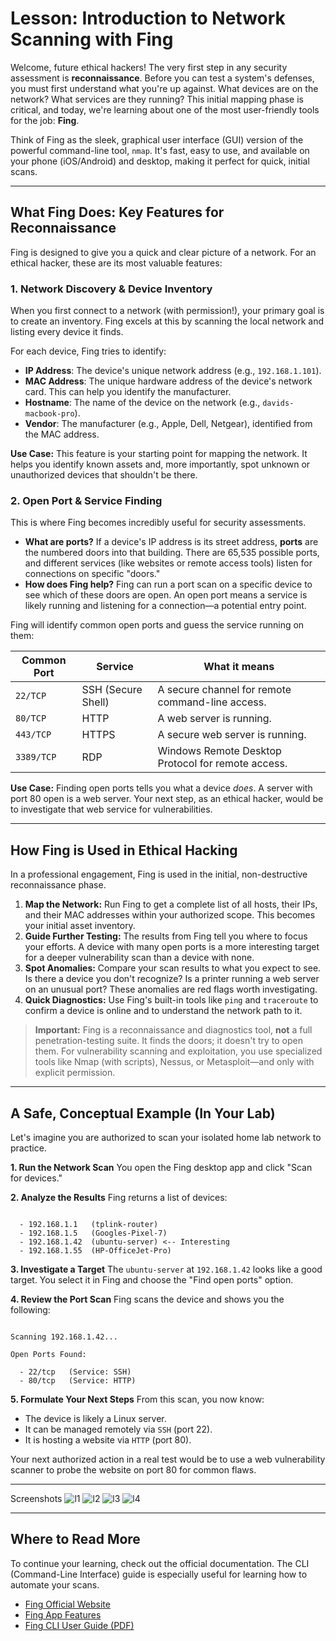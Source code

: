 # Lesson: Introduction to Network Scanning with Fing

Welcome, future ethical hackers! The very first step in any security assessment is **reconnaissance**. Before you can test a system's defenses, you must first understand what you're up against. What devices are on the network? What services are they running? This initial mapping phase is critical, and today, we're learning about one of the most user-friendly tools for the job: **Fing**.

Think of Fing as the sleek, graphical user interface (GUI) version of the powerful command-line tool, `nmap`. It's fast, easy to use, and available on your phone (iOS/Android) and desktop, making it perfect for quick, initial scans.

---

## What Fing Does: Key Features for Reconnaissance

Fing is designed to give you a quick and clear picture of a network. For an ethical hacker, these are its most valuable features:

### 1. Network Discovery & Device Inventory

When you first connect to a network (with permission!), your primary goal is to create an inventory. Fing excels at this by scanning the local network and listing every device it finds.

For each device, Fing tries to identify:
* **IP Address**: The device's unique network address (e.g., `192.168.1.101`).
* **MAC Address**: The unique hardware address of the device's network card. This can help you identify the manufacturer.
* **Hostname**: The name of the device on the network (e.g., `davids-macbook-pro`).
* **Vendor**: The manufacturer (e.g., Apple, Dell, Netgear), identified from the MAC address.

**Use Case:** This feature is your starting point for mapping the network. It helps you identify known assets and, more importantly, spot unknown or unauthorized devices that shouldn't be there.

### 2. Open Port & Service Finding

This is where Fing becomes incredibly useful for security assessments.

* **What are ports?** If a device's IP address is its street address, **ports** are the numbered doors into that building. There are 65,535 possible ports, and different services (like websites or remote access tools) listen for connections on specific "doors."
* **How does Fing help?** Fing can run a port scan on a specific device to see which of these doors are open. An open port means a service is likely running and listening for a connection—a potential entry point.

Fing will identify common open ports and guess the service running on them:

| Common Port | Service        | What it means                                      |
|-------------|----------------|----------------------------------------------------|
| `22/TCP`    | SSH (Secure Shell) | A secure channel for remote command-line access.   |
| `80/TCP`    | HTTP           | A web server is running.                           |
| `443/TCP`   | HTTPS          | A secure web server is running.                    |
| `3389/TCP`  | RDP            | Windows Remote Desktop Protocol for remote access. |

**Use Case:** Finding open ports tells you what a device *does*. A server with port 80 open is a web server. Your next step, as an ethical hacker, would be to investigate that web service for vulnerabilities.

---

## How Fing is Used in Ethical Hacking

In a professional engagement, Fing is used in the initial, non-destructive reconnaissance phase.

1.  **Map the Network:** Run Fing to get a complete list of all hosts, their IPs, and their MAC addresses within your authorized scope. This becomes your initial asset inventory.
2.  **Guide Further Testing:** The results from Fing tell you where to focus your efforts. A device with many open ports is a more interesting target for a deeper vulnerability scan than a device with none.
3.  **Spot Anomalies:** Compare your scan results to what you expect to see. Is there a device you don't recognize? Is a printer running a web server on an unusual port? These anomalies are red flags worth investigating.
4.  **Quick Diagnostics:** Use Fing's built-in tools like `ping` and `traceroute` to confirm a device is online and to understand the network path to it.

> **Important:** Fing is a reconnaissance and diagnostics tool, **not** a full penetration-testing suite. It finds the doors; it doesn't try to open them. For vulnerability scanning and exploitation, you use specialized tools like Nmap (with scripts), Nessus, or Metasploit—and only with explicit permission.

---

## A Safe, Conceptual Example (In Your Lab)

Let's imagine you are authorized to scan your isolated home lab network to practice.

**1. Run the Network Scan**
You open the Fing desktop app and click "Scan for devices."

**2. Analyze the Results**
Fing returns a list of devices:
```

  - 192.168.1.1   (tplink-router)
  - 192.168.1.5   (Googles-Pixel-7)
  - 192.168.1.42  (ubuntu-server) <-- Interesting
  - 192.168.1.55  (HP-OfficeJet-Pro)

```

**3. Investigate a Target**
The `ubuntu-server` at `192.168.1.42` looks like a good target. You select it in Fing and choose the "Find open ports" option.

**4. Review the Port Scan**
Fing scans the device and shows you the following:
```

Scanning 192.168.1.42...

Open Ports Found:

  - 22/tcp   (Service: SSH)
  - 80/tcp   (Service: HTTP)

```

**5. Formulate Your Next Steps**
From this scan, you now know:
* The device is likely a Linux server.
* It can be managed remotely via `SSH` (port 22).
* It is hosting a website via `HTTP` (port 80).

Your next authorized action in a real test would be to use a web vulnerability scanner to probe the website on port 80 for common flaws.

---
Screenshots
![l1](/imgs/l1.png)
![l2](/imgs/l2.png)
![l3](/imgs/l3.png)
![l4](/imgs/l4.png)

---
## Where to Read More

To continue your learning, check out the official documentation. The CLI (Command-Line Interface) guide is especially useful for learning how to automate your scans.

* [Fing Official Website](https://www.fing.com/)
* [Fing App Features](https://www.fing.com/products/fing-app)
* [Fing CLI User Guide (PDF)](https://www.fing.com/images/uploads/fing-cli-user-guide.pdf)